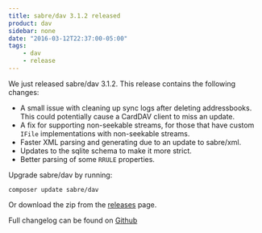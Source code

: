 ```yaml
---
title: sabre/dav 3.1.2 released
product: dav
sidebar: none
date: "2016-03-12T22:37:00-05:00"
tags:
    - dav
    - release
---
```


We just released sabre/dav 3.1.2. This release contains the following changes:

* A small issue with cleaning up sync logs after deleting addressbooks. This
  could potentially cause a CardDAV client to miss an update.
* A fix for supporting non-seekable streams, for those that have custom `IFile`
  implementations with non-seekable streams.
* Faster XML parsing and generating due to an update to sabre/xml.
* Updates to the sqlite schema to make it more strict.
* Better parsing of some `RRULE` properties.

Upgrade sabre/dav by running:

    composer update sabre/dav

Or download the zip from the [releases][2] page.

Full changelog can be found on [Github][1]

[1]: https://github.com/sabre-io/dav/blob/3.1.2/CHANGELOG.md
[2]: https://github.com/sabre-io/dav/releases
